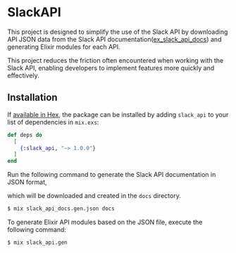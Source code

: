 # SlackAPI

This project is designed to simplify the use of the Slack API by downloading API JSON data from the Slack API documentation([ex_slack_api_docs](https://github.com/inooid/ex_slack_api_docs)) and generating Elixir modules for each API. 

This project reduces the friction often encountered when working with the Slack API, enabling developers to implement features more quickly and effectively.

## Installation

If [available in Hex](https://hex.pm/docs/publish), the package can be installed
by adding `slack_api` to your list of dependencies in `mix.exs`:

```elixir
def deps do
  [
    {:slack_api, "~> 1.0.0"}
  ]
end
```

Run the following command to generate the Slack API documentation in JSON format, 

which will be downloaded and created in the `docs` directory.

```bash
$ mix slack_api_docs.gen.json docs
```

To generate Elixir API modules based on the JSON file, execute the following command:
```bash
$ mix slack_api.gen
```
